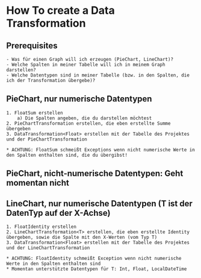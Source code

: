 # How To create a Data Transformation

## Prerequisites
    - Was für einen Graph will ich erzeugen (PieChart, LineChart)?
    - Welche Spalten in meiner Tabelle will ich in meinem Graph darstellen?
    - Welche Datentypen sind in meiner Tabelle (bzw. in den Spalten, die ich der Transformation übergebe)?

## PieChart, nur numerische Datentypen
    1. FloatSum erstellen
        a) Die Spalten angeben, die du darstellen möchtest
    2. PieChartTransformation erstellen, die eben erstellte Summe übergeben
    3. DataTransformation<Float> erstellen mit der Tabelle des Projektes und der PieChartTransformation

    * ACHTUNG: FloatSum schmeißt Exceptions wenn nicht numerische Werte in den Spalten enthalten sind, die du übergibst!

## PieChart, nicht-numerische Datentypen: Geht momentan nicht

## LineChart<T>, nur numerische Datentypen (T ist der DatenTyp auf der X-Achse)
    1. FloatIdentity erstellen
    2. LineChartTransformation<T> erstellen, die eben erstellte Identity übergeben, sowie die Spalte mit den X-Werten (vom Typ T)
    3. DataTransformation<Float> erstellen mit der Tabelle des Projektes und der LineChartTransformation

    * ACHTUNG: FloatIdentity schmeißt Exception wenn nicht numerische Werte in den Spalten enthalten sind
    * Momentan unterstützte Datentypen für T: Int, Float, LocalDateTime